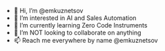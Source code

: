 - 👋 Hi, I’m @emkuznetsov
- 👀 I’m interested in AI and Sales Automation
- 🌱 I’m currently learning Zero Code Instruments
- 💞️ I’m NOT looking to collaborate on anything
- 📫 Reach me everywhere by name @emkuznetsov

<!---
emkuznetsov/emkuznetsov is a ✨ special ✨ repository because its `README.md` (this file) appears on your GitHub profile.
You can click the Preview link to take a look at your changes.
--->
